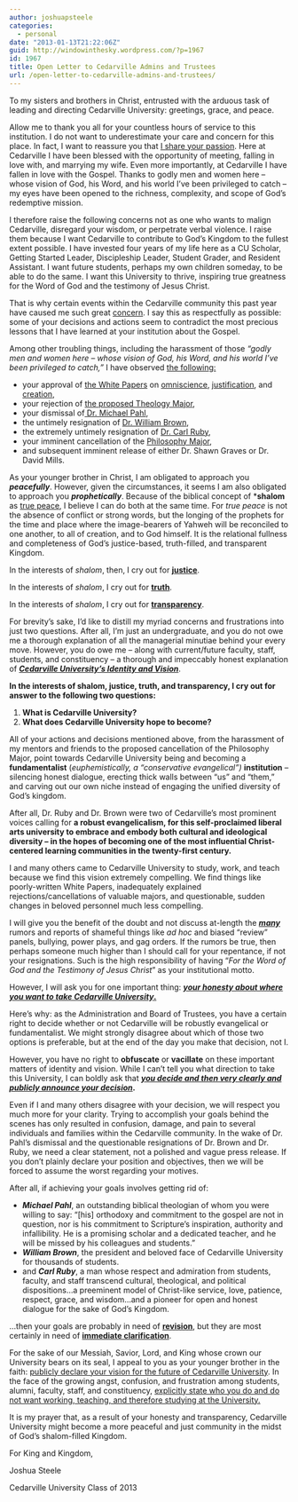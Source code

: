 ```yaml
---
author: joshuapsteele
categories:
  - personal
date: "2013-01-13T21:22:06Z"
guid: http://windowinthesky.wordpress.com/?p=1967
id: 1967
title: Open Letter to Cedarville Admins and Trustees
url: /open-letter-to-cedarville-admins-and-trustees/
---
```


To my sisters and brothers in Christ, entrusted with the arduous task of leading and directing Cedarville University: greetings, grace, and peace.

Allow me to thank you all for your countless hours of service to this institution. I do not want to underestimate your care and concern for this place. In fact, I want to reassure you that [I share your passion](http://windowinthesky.wordpress.com/2012/09/12/my-unforgettable-cedarville-experience/ "My Unforgettable Cedarville Experience"). Here at Cedarville I have been blessed with the opportunity of meeting, falling in love with, and marrying my wife. Even more importantly, at Cedarville I have fallen in love with the Gospel. Thanks to godly men and women here – whose vision of God, his Word, and his world I’ve been privileged to catch – my eyes have been opened to the richness, complexity, and scope of God’s redemptive mission.

I therefore raise the following concerns not as one who wants to malign Cedarville, disregard your wisdom, or perpetrate verbal violence. I raise them because I want Cedarville to contribute to God’s Kingdom to the fullest extent possible. I have invested four years of my life here as a CU Scholar, Getting Started Leader, Discipleship Leader, Student Grader, and Resident Assistant. I want future students, perhaps my own children someday, to be able to do the same. I want this University to thrive, inspiring true greatness for the Word of God and the testimony of Jesus Christ.

That is why certain events within the Cedarville community this past year have caused me such great [concern](http://fiatlux125.wordpress.com/). I say this as respectfully as possible: some of your decisions and actions seem to contradict the most precious lessons that I have learned at your institution about the Gospel.

Among other troubling things, including the harassment of those *“godly men and women here – whose vision of God, his Word, and his world I’ve been privileged to catch,”* I have observed [the following:](http://fiatlux125.wordpress.com/concerns/)

- your approval of [the White Papers](http://fiatlux125.wordpress.com/concerns/white-papers/) on [omniscience](http://www.cedarville.edu/~/media/Files/PDF/Shared/Omniscience-White-Paper.pdf), [justification](http://www.cedarville.edu/~/media/Files/PDF/Shared/Forensic-Justification.pdf), and [creation](http://www.cedarville.edu/~/media/Files/PDF/Shared/Creation-White-Paper.pdf),
- your rejection of [the proposed Theology Major](http://fiatlux125.wordpress.com/concerns/theology-major-rejected/),
- your dismissal of[ Dr. Michael Pahl](http://fiatlux125.wordpress.com/concerns/dr-michael-pahl-dismissed/),
- the untimely resignation of [Dr. William Brown](http://fiatlux125.wordpress.com/concerns/dr-browns-resignation/),
- the extremely untimely resignation of [Dr. Carl Ruby](http://fiatlux125.wordpress.com/2013/01/10/ruby-resigns/),
- your imminent cancellation of the [Philosophy Major](http://ourcuprotest.wordpress.com/),
- and subsequent imminent release of either Dr. Shawn Graves or Dr. David Mills.

As your younger brother in Christ, I am obligated to approach you ***peacefully***. However, given the circumstances, it seems I am also obligated to approach you ***prophetically***. Because of the biblical concept of ***shalom** as <u>true peace</u>, I believe I can do both at the same time. For *true peace* is not the absence of conflict or strong words, but the longing of the prophets for the time and place where the image-bearers of Yahweh will be reconciled to one another, to all of creation, and to God himself. It is the relational fullness and completeness of God’s justice-based, truth-filled, and transparent Kingdom.

In the interests of *shalom*, then, I cry out for <u>**justice**</u>.

In the interests of *shalom*, I cry out for <u>**truth**</u>.

In the interests of *shalom*, I cry out for <u>**transparency**</u>.

For brevity’s sake, I’d like to distill my myriad concerns and frustrations into just two questions. After all, I’m just an undergraduate, and you do not owe me a thorough explanation of all the managerial minutiae behind your every move. However, you do owe me – along with current/future faculty, staff, students, and constituency – a thorough and impeccably honest explanation of ***<u>Cedarville University’s Identity and Vision</u>***.

**In the interests of shalom, justice, truth, and transparency, I cry out for answer to the following two questions:**

1. **What is Cedarville University?**
2. **What does Cedarville University hope to become?**

All of your actions and decisions mentioned above, from the harassment of my mentors and friends to the proposed cancellation of the Philosophy Major, point towards Cedarville University being and becoming a **fundamentalist** (*euphemistically, a “conservative evangelical”)* **institution** – silencing honest dialogue, erecting thick walls between “us” and “them,” and carving out our own niche instead of engaging the unified diversity of God’s kingdom.

After all, Dr. Ruby and Dr. Brown were two of Cedarville’s most prominent voices calling for **a robust evangelicalism, for this self-proclaimed liberal arts university to embrace and embody both cultural and ideological diversity – in the hopes of becoming one of the most influential Christ-centered learning communities in the twenty-first century.**

I and many others came to Cedarville University to study, work, and teach because we find this vision extremely compelling. We find things like poorly-written White Papers, inadequately explained rejections/cancellations of valuable majors, and questionable, sudden changes in beloved personnel much less compelling.

I will give you the benefit of the doubt and not discuss at-length the ***<u>many</u>*** rumors and reports of shameful things like *ad hoc* and biased “review” panels, bullying, power plays, and gag orders. If the rumors be true, then perhaps someone much higher than I should call for your repentance, if not your resignations. Such is the high responsibility of having “*For the Word of God and the Testimony of Jesus Christ*” as your institutional motto.

However, I will ask you for one important thing: ***<u>your honesty about where you want to take Cedarville University</u>*<u>.</u>**

Here’s why: as the Administration and Board of Trustees, you have a certain right to decide whether or not Cedarville will be robustly evangelical or fundamentalist. We might strongly disagree about which of those two options is preferable, but at the end of the day you make that decision, not I.

However, you have no right to **obfuscate** or **vacillate** on these important matters of identity and vision. While I can’t tell you what direction to take this University, I can boldly ask that ***<u>you decide and then very clearly and publicly announce your decision</u>*.**

Even if I and many others disagree with your decision, we will respect you much more for your clarity. Trying to accomplish your goals behind the scenes has only resulted in confusion, damage, and pain to several individuals and families within the Cedarville community. In the wake of Dr. Pahl’s dismissal and the questionable resignations of Dr. Brown and Dr. Ruby, we need a clear statement, not a polished and vague press release. If you don’t plainly declare your position and objectives, then we will be forced to assume the worst regarding your motives.

After all, if achieving your goals involves getting rid of:

- ***Michael Pahl***, an outstanding biblical theologian of whom you were willing to say: “\[his\] orthodoxy and commitment to the gospel are not in question, nor is his commitment to Scripture’s inspiration, authority and infallibility. He is a promising scholar and a dedicated teacher, and he will be missed by his colleagues and students.”
- ***William Brown***, the president and beloved face of Cedarville University for thousands of students.
- and ***Carl Ruby***, a man whose respect and admiration from students, faculty, and staff transcend cultural, theological, and political dispositions…a preeminent model of Christ-like service, love, patience, respect, grace, and wisdom…and a pioneer for open and honest dialogue for the sake of God’s Kingdom.

…then your goals are probably in need of **<u>revision</u>**, but they are most certainly in need of **<u>immediate clarification</u>**.

For the sake of our Messiah, Savior, Lord, and King whose crown our University bears on its seal, I appeal to you as your younger brother in the faith: <u>publicly declare your vision for the future of Cedarville University</u>. In the face of the growing angst, confusion, and frustration among students, alumni, faculty, staff, and constituency, <u>explicitly state who you do and do not want working, teaching, and therefore studying at the University.</u>

It is my prayer that, as a result of your honesty and transparency, Cedarville University might become a more peaceful and just community in the midst of God’s shalom-filled Kingdom.

For King and Kingdom,

Joshua Steele

Cedarville University Class of 2013
